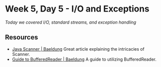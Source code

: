 # Week 5, Day 5 - I/O and Exceptions

_Today we covered I/O, standard streams, and exception handling_

## Resources

- [Java Scanner | Baeldung](https://www.baeldung.com/java-scanner) Great article explaining the intricacies of Scanner.
- [Guide to BufferedReader | Baeldung](https://www.baeldung.com/java-buffered-reader) A guide to utilizing BufferedReader. 
